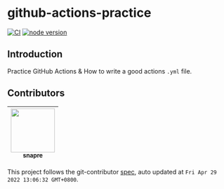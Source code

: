 # github-actions-practice

[![CI][CI-image]][CI-url]
[![node version][node-image]][node-url]

[CI-image]: https://github.com/snapre/github-actions-practice/actions/workflows/ci.yml/badge.svg
[CI-url]: https://github.com/snapre/github-actions-practice/actions/workflows/ci.yml
[node-image]: https://img.shields.io/badge/node.js-%3E=_12-green.svg?logo=node.js
[node-url]: http://nodejs.org

## Introduction

Practice GitHub Actions & How to write a good actions `.yml` file.

<!-- GITCONTRIBUTOR_START -->

## Contributors

|[<img src="https://avatars.githubusercontent.com/u/52845048?v=4" width="100px;"/><br/><sub><b>snapre</b></sub>](https://github.com/snapre)<br/>|
| :---: |


This project follows the git-contributor [spec](https://github.com/xudafeng/git-contributor), auto updated at `Fri Apr 29 2022 13:06:32 GMT+0800`.

<!-- GITCONTRIBUTOR_END -->